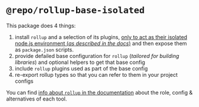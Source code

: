 # `@repo/rollup-base-isolated`

This package does 4 things:

1. install `rollup` and a selection of its plugins,
   [only to act as their isolated node.js environment (_as described in the docs_)](../../../docs/monorepo.md#but-how-multiple-nodejs)
   and then expose them as `package.json` scripts.
2. provide defailed base configuration for `rollup` (_tailored for building
   libraries_) and optional helpers to get that base config
3. include `rollup` plugins used as part of the base config
4. re-export rollup types so that you can refer to them in your project configs

You can find
[info about `rollup` in the documentation](../../../docs/tools-details.md#rollup-config)
about the role, config & alternatives of each tool.
